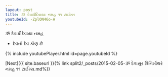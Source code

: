 ```yaml
---
layout: post
title: ૐ દેવાધીદેવાયા નમહ ૧૧ ટાઈમ્સ
youtubeId: -ZplON46o-A
---
```

 
 
 ૐ દેવાધીદેવાયા નમહ  
 
 -  દેવનો દેવ કોણ છે 
 
  
 
  
 
 
 
 
 
 


{% include youtubePlayer.html id=page.youtubeId %}
 
[Next]({{ site.baseurl }}{% link  split2/_posts/2015-02-05-ૐ દેવાસુર વિનિર્માથરે નમહ ૧૧ ટાઈમ્સ.md%})
 
